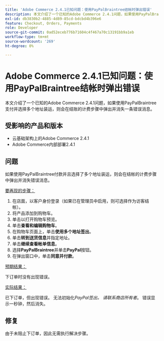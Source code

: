 ```yaml
---
title: 'Adobe Commerce 2.4.1已知问题：使用PayPalBraintree结帐时弹出错误'
description: 本文介绍了一个已知的Adobe Commerce 2.4.1问题，如果使用PayPalBraintree支付并选择多个地址装运，则会在结账的计费步骤中弹出并消失一条错误消息。
exl-id: db3830b2-4885-4d89-85cd-bdcbd4b396e6
feature: Checkout, Orders, Payments
role: Developer
source-git-commit: 0ad52eceb776b71604c4f467a70c13191bb9a1eb
workflow-type: tm+mt
source-wordcount: '269'
ht-degree: 0%

---
```


# Adobe Commerce 2.4.1已知问题：使用PayPalBraintree结帐时弹出错误

本文介绍了一个已知的Adobe Commerce 2.4.1问题，如果使用PayPalBraintree支付并选择多个地址装运，则会在结账的计费步骤中弹出并消失一条错误消息。

## 受影响的产品和版本

* 云基础架构上的Adobe Commerce 2.4.1
* Adobe Commerce内部部署2.4.1

## 问题

如果使用PayPalBraintree付款并且选择了多个地址装运，则会在结帐的计费步骤中弹出并消失错误消息。

<u>要再现的步骤：</u>

1. 在店面，以客户身份登录（如果已在管理员中启用，则可选择作为访客结帐）。
1. 将产品添加到购物车。
1. 单击以打开购物车预览。
1. 单击&#x200B;**查看和编辑购物车**。
1. 在购物车页面上，单击&#x200B;**使用多个地址签出**。
1. 单击&#x200B;**转到送货信息**&#x200B;并指定地址。
1. 单击&#x200B;**继续查看帐单信息**。
1. 选择&#x200B;**PayPalBraintree**&#x200B;并单击&#x200B;**PayPal**&#x200B;按钮。
1. 在弹出窗口中，单击&#x200B;**同意并付款**。

<u>预期结果：</u>

下订单时没有出现错误。

<u>实际结果：</u>

已下订单，但出现错误。 无法初始化&#x200B;*PayPal签出。 请联系商店所有者*。  错误显示一秒钟，然后消失。

## 修复

由于未阻止下订单，因此无需执行解决步骤。
